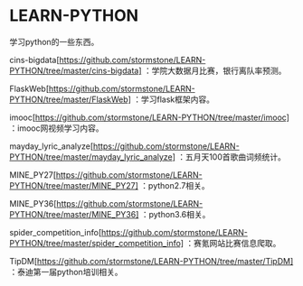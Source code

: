 # LEARN-PYTHON

学习python的一些东西。

  cins-bigdata[https://github.com/stormstone/LEARN-PYTHON/tree/master/cins-bigdata] ：学院大数据月比赛，银行离队率预测。

  FlaskWeb[https://github.com/stormstone/LEARN-PYTHON/tree/master/FlaskWeb] ：学习flask框架内容。

  imooc[https://github.com/stormstone/LEARN-PYTHON/tree/master/imooc] ：imooc网视频学习内容。

  mayday_lyric_analyze[https://github.com/stormstone/LEARN-PYTHON/tree/master/mayday_lyric_analyze] ：五月天100首歌曲词频统计。

  MINE_PY27[https://github.com/stormstone/LEARN-PYTHON/tree/master/MINE_PY27] ：python2.7相关。

  MINE_PY36[https://github.com/stormstone/LEARN-PYTHON/tree/master/MINE_PY36] ：python3.6相关。

  spider_competition_info[https://github.com/stormstone/LEARN-PYTHON/tree/master/spider_competition_info] ：赛氪网站比赛信息爬取。


  TipDM[https://github.com/stormstone/LEARN-PYTHON/tree/master/TipDM] ：泰迪第一届python培训相关。
